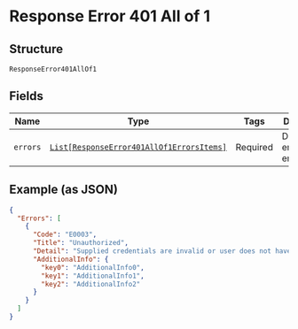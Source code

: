 
# Response Error 401 All of 1

## Structure

`ResponseError401AllOf1`

## Fields

| Name | Type | Tags | Description |
|  --- | --- | --- | --- |
| `errors` | [`List[ResponseError401AllOf1ErrorsItems]`](../../doc/models/response-error-401-all-of-1-errors-items.md) | Required | Details of error(s) encountered |

## Example (as JSON)

```json
{
  "Errors": [
    {
      "Code": "E0003",
      "Title": "Unauthorized",
      "Detail": "Supplied credentials are invalid or user does not have access to the operation.",
      "AdditionalInfo": {
        "key0": "AdditionalInfo0",
        "key1": "AdditionalInfo1",
        "key2": "AdditionalInfo2"
      }
    }
  ]
}
```

